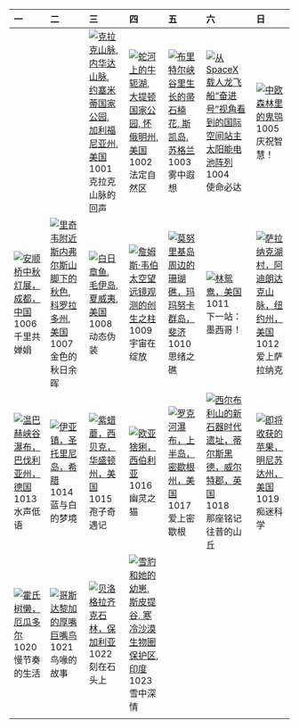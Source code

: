 | 一                                                                                                                                                                                                  | 二                                                                                                                                                                                                      | 三                                                                                                                                                                                                              | 四                                                                                                                                                                                                 | 五                                                                                                                                                                                            | 六                                                                                                                                                                                                               | 日                                                                                                                                                                                           |
|:---------------------------------------------------------------------------------------------------------------------------------------------------------------------------------------------------|:-------------------------------------------------------------------------------------------------------------------------------------------------------------------------------------------------------|:---------------------------------------------------------------------------------------------------------------------------------------------------------------------------------------------------------------|:--------------------------------------------------------------------------------------------------------------------------------------------------------------------------------------------------|:---------------------------------------------------------------------------------------------------------------------------------------------------------------------------------------------|:----------------------------------------------------------------------------------------------------------------------------------------------------------------------------------------------------------------|:--------------------------------------------------------------------------------------------------------------------------------------------------------------------------------------------|
|                                                                                                                                                                                                    |                                                                                                                                                                                                        | [![](https://www.bing.com/th?id=OHR.YosemiteClark_ZH-CN7179533292_320x240.jpg "克拉克山脉, 内华达山脉, 约塞米蒂国家公园, 加利福尼亚州, 美国")](https://www.bing.com/th?id=OHR.YosemiteClark_ZH-CN7179533292_UHD.jpg)<br>1001<br>克拉克山脉的回声 | [![](https://www.bing.com/th?id=OHR.OxbowBend_ZH-CN7211791969_320x240.jpg "蛇河上的牛轭湖, 大提顿国家公园, 怀俄明州, 美国")](https://www.bing.com/th?id=OHR.OxbowBend_ZH-CN7211791969_UHD.jpg)<br>1002<br>法定自然区       | [![](https://www.bing.com/th?id=OHR.SkyeHeather_ZH-CN2820283990_320x240.jpg "布里特尔峡谷里生长的帚石楠花, 斯凯岛, 苏格兰")](https://www.bing.com/th?id=OHR.SkyeHeather_ZH-CN2820283990_UHD.jpg)<br>1003<br>雾中遐想 | [![](https://www.bing.com/th?id=OHR.DragonEndeavour_ZH-CN8160066040_320x240.jpg "从SpaceX载人龙飞船“奋进号”视角看到的国际空间站主太阳能电池阵列")](https://www.bing.com/th?id=OHR.DragonEndeavour_ZH-CN8160066040_UHD.jpg)<br>1004<br>使命必达 | [![](https://www.bing.com/th?id=OHR.TeacherOwl_ZH-CN8289875605_320x240.jpg "中欧森林里的鬼鸮")](https://www.bing.com/th?id=OHR.TeacherOwl_ZH-CN8289875605_UHD.jpg)<br>1005<br>庆祝智慧！                 |
| [![](https://www.bing.com/th?id=OHR.AnshunBridge_ZH-CN8392458102_320x240.jpg "安顺桥中秋灯展，成都，中国")](https://www.bing.com/th?id=OHR.AnshunBridge_ZH-CN8392458102_UHD.jpg)<br>1006<br>千里共婵娟               | [![](https://www.bing.com/th?id=OHR.RidgwayAspens_ZH-CN8735375502_320x240.jpg "里奇韦附近斯内弗尔斯山脚下的秋色, 科罗拉多州, 美国")](https://www.bing.com/th?id=OHR.RidgwayAspens_ZH-CN8735375502_UHD.jpg)<br>1007<br>金色的秋日余晖 | [![](https://www.bing.com/th?id=OHR.OctopusCyanea_ZH-CN8948609460_320x240.jpg "白日章鱼, 毛伊岛, 夏威夷, 美国")](https://www.bing.com/th?id=OHR.OctopusCyanea_ZH-CN8948609460_UHD.jpg)<br>1008<br>动态伪装                     | [![](https://www.bing.com/th?id=OHR.WebbPillars_ZH-CN9054137596_320x240.jpg "‌詹姆斯·韦伯太空望远镜观测的创生之柱")](https://www.bing.com/th?id=OHR.WebbPillars_ZH-CN9054137596_UHD.jpg)<br>1009<br>宇宙在绽放          | [![](https://www.bing.com/th?id=OHR.MonurikiFiji_ZH-CN9178115886_320x240.jpg "莫努里基岛周边的珊瑚礁，玛玛努卡群岛，斐济")](https://www.bing.com/th?id=OHR.MonurikiFiji_ZH-CN9178115886_UHD.jpg)<br>1010<br>思绪之礁  | [![](https://www.bing.com/th?id=OHR.WoodDuckHen_ZH-CN9558916773_320x240.jpg "林鸳鸯，美国")](https://www.bing.com/th?id=OHR.WoodDuckHen_ZH-CN9558916773_UHD.jpg)<br>1011<br>下一站：墨西哥！                                  | [![](https://www.bing.com/th?id=OHR.SaranacLake_ZH-CN0224689397_320x240.jpg "萨拉纳克湖村，阿迪朗达克山脉，纽约州，美国")](https://www.bing.com/th?id=OHR.SaranacLake_ZH-CN0224689397_UHD.jpg)<br>1012<br>爱上萨拉纳克 |
| [![](https://www.bing.com/th?id=OHR.HinterseeWaterfall_ZH-CN0432994081_320x240.jpg "温巴赫峡谷瀑布，巴伐利亚州，德国")](https://www.bing.com/th?id=OHR.HinterseeWaterfall_ZH-CN0432994081_UHD.jpg)<br>1013<br>水声低语 | [![](https://www.bing.com/th?id=OHR.OiaSantorini_ZH-CN0531650189_320x240.jpg "伊亚镇，圣托里尼岛，希腊")](https://www.bing.com/th?id=OHR.OiaSantorini_ZH-CN0531650189_UHD.jpg)<br>1014<br>蓝与白的梦境                   | [![](https://www.bing.com/th?id=OHR.AmethystLaccaria_ZH-CN0643667280_320x240.jpg "紫蜡蘑，西贝克，华盛顿州，美国")](https://www.bing.com/th?id=OHR.AmethystLaccaria_ZH-CN0643667280_UHD.jpg)<br>1015<br>孢子奇遇记                 | [![](https://www.bing.com/th?id=OHR.SiberianLynx_ZH-CN0749166653_320x240.jpg "欧亚猞猁，西伯利亚")](https://www.bing.com/th?id=OHR.SiberianLynx_ZH-CN0749166653_UHD.jpg)<br>1016<br>幽灵之猫                   | [![](https://www.bing.com/th?id=OHR.RockRiverFalls_ZH-CN6532185546_320x240.jpg "罗克河瀑布，上半岛，密歇根州，美国")](https://www.bing.com/th?id=OHR.RockRiverFalls_ZH-CN6532185546_UHD.jpg)<br>1017<br>爱上密歇根 | [![](https://www.bing.com/th?id=OHR.SilburyHill_ZH-CN6666447580_320x240.jpg "西尔布利山的新石器时代遗址，蒂尔斯黑德，威尔特郡，英国")](https://www.bing.com/th?id=OHR.SilburyHill_ZH-CN6666447580_UHD.jpg)<br>1018<br>那座铭记往昔的山丘            | [![](https://www.bing.com/th?id=OHR.AppleHarvest_ZH-CN7317228007_320x240.jpg "即将收获的苹果，明尼苏达州，美国")](https://www.bing.com/th?id=OHR.AppleHarvest_ZH-CN7317228007_UHD.jpg)<br>1019<br>痴迷科学      |
| [![](https://www.bing.com/th?id=OHR.HoffmansSloth_ZH-CN7563408641_320x240.jpg "霍氏树懒，厄瓜多尔")](https://www.bing.com/th?id=OHR.HoffmansSloth_ZH-CN7563408641_UHD.jpg)<br>1020<br>慢节奏的生活                | [![](https://www.bing.com/th?id=OHR.ToucanForest_ZH-CN0072036253_320x240.jpg "哥斯达黎加的厚嘴巨嘴鸟")](https://www.bing.com/th?id=OHR.ToucanForest_ZH-CN0072036253_UHD.jpg)<br>1021<br>鸟喙的故事                     | [![](https://www.bing.com/th?id=OHR.BulgariaRocks_ZH-CN0234903972_320x240.jpg "贝洛格拉齐克石林，保加利亚")](https://www.bing.com/th?id=OHR.BulgariaRocks_ZH-CN0234903972_UHD.jpg)<br>1022<br>刻在石头上                         | [![](https://www.bing.com/th?id=OHR.SnowLeopard_ZH-CN6644701381_320x240.jpg "雪豹和她的幼崽, 斯皮提谷, 寒冷沙漠生物圈保护区, 印度")](https://www.bing.com/th?id=OHR.SnowLeopard_ZH-CN6644701381_UHD.jpg)<br>1023<br>雪中深情 |                                                                                                                                                                                              |                                                                                                                                                                                                                 |                                                                                                                                                                                             |
|                                                                                                                                                                                                    |                                                                                                                                                                                                        |                                                                                                                                                                                                                |                                                                                                                                                                                                   |                                                                                                                                                                                              |                                                                                                                                                                                                                 |                                                                                                                                                                                             |